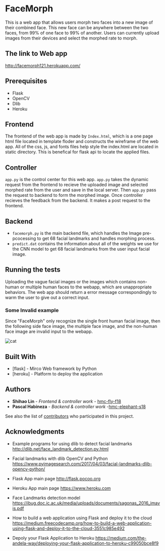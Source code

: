 # FaceMorph

This is a web app that allows users morph two faces into a new image of their combined face. This new face can be anywhere between the two faces, from 99% of one face to 99% of another. Users can currently upload images from their devices and select the morphed rate to morph.

## The link to Web app
http://facemorph121.herokuapp.com/

## Prerequisites

* Flask
* OpenCV
* Dlib
* Heroku

## Frontend

The frontend of the web app is made by `Index.html`, which is a one page html file located in template floder and constructs the wireframe of the web app.
All of the css, js, and fonts files help style the index.html are located in static directory. This is benefical for flask api to locate the applied files.

## Controller

`app.py` is the control center for this web app. `app.py` takes the dynamic request from the frontend to recieve the uploaded image and selected morphed rate from the user and save in the local server. Then `app.py` pass the request to backend to form the morphed image. Once controller recieves the feedback from the backend. It makes a post request to the frontend.

## Backend

* `facemorph.py` is the main backend file, which handles the Image pre-pcocessing to get 68 facial landmarks and handles morphing process.
* `predict.dat` contains the information about all of the weights we use for the CNN model to get 68 facial landmarks from the user input facial image.

## Running the tests

Uploading the vague facial images or the images which contains non-human or multiple human faces to the webapp, which are unappropriate behaviors. The web app should return a error message correspondingly to warm the user to give out a correct input.

### Some Invalid example
Since "FaceMorph" only recognize the single front human facial image, then the following side face image, the multiple face image, and the non-human face image are invalid input to the webapp.

![cat](https://github.com/hmc-elephant-s18/FaceMorph/cat.jpg)

## Built With

* [flask] - Mirco Web framework by Python
* [heroku] - Platform to deploy the application


## Authors

* **Shihao Lin** - *Frontend & controller work* - [hmc-fly-f18](https://github.com/hmc-fly-f18)
* **Pascal Habineza** - *Backend & controller work* -[hmc-elephant-s18](https://github.com/hmc-elephant-s18)

See also the list of [contributors](https://github.com/hmc-elephant-s18/FaceMorph/contributors) who participated in this project.


## Acknowledgments

* Example programs for using dlib to detect facial landmarks http://dlib.net/face_landmark_detection.py.html

* Facial landmarks with dlib OpenCV and Python https://www.pyimagesearch.com/2017/04/03/facial-landmarks-dlib-opencv-python/

* Flask App main page http://flask.pocoo.org

* Heroku App main page https://www.heroku.com

* Face Landmarks detection model https://ibug.doc.ic.ac.uk/media/uploads/documents/sagonas_2016_imavis.pdf

* How to build a web application using Flask and deploy it to the cloud https://medium.freecodecamp.org/how-to-build-a-web-application-using-flask-and-deploy-it-to-the-cloud-3551c985e492

* Depoly your Flask Application to Heroku https://medium.com/the-andela-way/deploying-your-flask-application-to-heroku-c99050bce8f9
